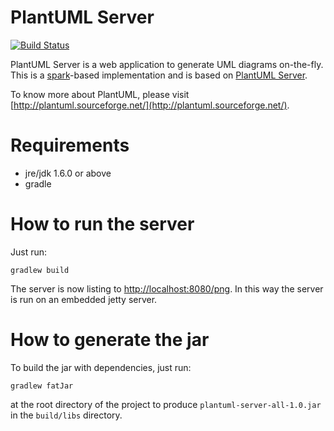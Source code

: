 PlantUML Server
===============


[![Build Status](https://travis-ci.org/hyprnz/plantuml-server.svg?branch=master)](https://travis-ci.org/hyprnz/plantuml-server)

PlantUML Server is a web application to generate UML diagrams on-the-fly. This is a [spark](http://sparkjava.com/)-based
implementation and is based on [PlantUML Server](https://github.com/plantuml/plantuml-server).

To know more about PlantUML, please visit [http://plantuml.sourceforge.net/](http://plantuml.sourceforge.net/).

Requirements
============

 * jre/jdk 1.6.0 or above
 * gradle

How to run the server
=====================

Just run:

```
gradlew build
```

The server is now listing to [http://localhost:8080/png](http://localhost:8080/png).
In this way the server is run on an embedded jetty server.


How to generate the jar
=======================

To build the jar with dependencies, just run:

```
gradlew fatJar
```

at the root directory of the project to produce `plantuml-server-all-1.0.jar` in the `build/libs` directory.
